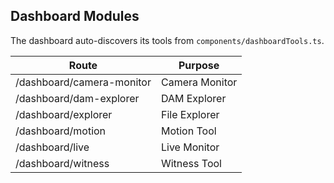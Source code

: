 ## Dashboard Modules

The dashboard auto-discovers its tools from `components/dashboardTools.ts`.

| Route                           | Purpose            |
|---------------------------------|--------------------|
| /dashboard/camera-monitor       | Camera Monitor     |
| /dashboard/dam-explorer         | DAM Explorer       |
| /dashboard/explorer             | File Explorer      |
| /dashboard/motion               | Motion Tool        |
| /dashboard/live                 | Live Monitor       |
| /dashboard/witness              | Witness Tool       |
